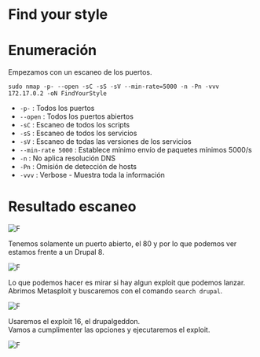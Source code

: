 # Find your style

# Enumeración

Empezamos con un escaneo de los puertos.

`sudo nmap -p- --open -sC -sS -sV --min-rate=5000 -n -Pn -vvv 172.17.0.2 -oN FindYourStyle`  

- `-p-` : Todos los puertos
- `--open` : Todos los puertos abiertos
- `-sC` : Escaneo de todos los scripts
- `-sS` : Escaneo de todos los servicios
- `-sV` : Escaneo de todas las versiones de los servicios
- `--min-rate 5000` : Establece mínimo envío de paquetes mínimos 5000/s
- `-n` : No aplica resolución DNS
- `-Pn` : Omisión de detección de hosts
- `-vvv` : Verbose - Muestra toda la información

# Resultado escaneo  

![F](https://github.com/giustiand/DockerLabs-Writeups/blob/main/F%C3%A1cil/images/findyourstyle/F_1.jpg)     

Tenemos solamente un puerto abierto, el 80 y por lo que podemos ver estamos frente a un Drupal 8.   

![F](https://github.com/giustiand/DockerLabs-Writeups/blob/main/F%C3%A1cil/images/findyourstyle/F_2.jpg)   

Lo que podemos hacer es mirar si hay algun exploit que podemos lanzar.  
Abrimos Metasploit y buscaremos con el comando `search drupal`.   

![F](https://github.com/giustiand/DockerLabs-Writeups/blob/main/F%C3%A1cil/images/findyourstyle/F_3.jpg)     

Usaremos el exploit 16, el drupalgeddon.   
Vamos a cumplimenter las  opciones y ejecutaremos el exploit.  

![F](https://github.com/giustiand/DockerLabs-Writeups/blob/main/F%C3%A1cil/images/findyourstyle/F_4.jpg)   







